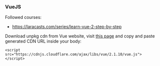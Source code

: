 ### VueJS

Followed courses:
- https://laracasts.com/series/learn-vue-2-step-by-step

Download unpkg cdn from Vue website, visit [this page](https://unpkg.com/vue/dist/vue.js) and copy and paste generated CDN URL inside your body: 
```
<script src="https://cdnjs.cloudflare.com/ajax/libs/vue/2.1.10/vue.js"></script>
```
